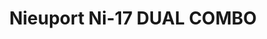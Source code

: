 ---
title: "Nieuport Ni-17  DUAL COMBO"
price: 1800 
desc: "PROFIPACK, Nieuport Ni-17  DUAL COMBO, razmera: 1/72"
img_path: "/assets/img/7071.jpg"
brand: AMMO
available: false
special_offer: false
new: false
soon: false
cat: "Plasticne-Makete"
subcat: "PM-EDUARD"
subsubcat: ""
sifra: "7071"
---
